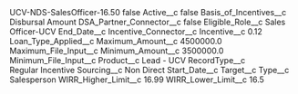 <?xml version="1.0" encoding="UTF-8"?>
<CustomMetadata xmlns="http://soap.sforce.com/2006/04/metadata" xmlns:xsi="http://www.w3.org/2001/XMLSchema-instance" xmlns:xsd="http://www.w3.org/2001/XMLSchema">
    <label>UCV-NDS-SalesOfficer-16.50</label>
    <protected>false</protected>
    <values>
        <field>Active__c</field>
        <value xsi:type="xsd:boolean">false</value>
    </values>
    <values>
        <field>Basis_of_Incentives__c</field>
        <value xsi:type="xsd:string">Disbursal Amount</value>
    </values>
    <values>
        <field>DSA_Partner_Connector__c</field>
        <value xsi:type="xsd:boolean">false</value>
    </values>
    <values>
        <field>Eligible_Role__c</field>
        <value xsi:type="xsd:string">Sales Officer-UCV</value>
    </values>
    <values>
        <field>End_Date__c</field>
        <value xsi:nil="true"/>
    </values>
    <values>
        <field>Incentive_Connector__c</field>
        <value xsi:nil="true"/>
    </values>
    <values>
        <field>Incentive__c</field>
        <value xsi:type="xsd:double">0.12</value>
    </values>
    <values>
        <field>Loan_Type_Applied__c</field>
        <value xsi:nil="true"/>
    </values>
    <values>
        <field>Maximum_Amount__c</field>
        <value xsi:type="xsd:double">4500000.0</value>
    </values>
    <values>
        <field>Maximum_File_Input__c</field>
        <value xsi:nil="true"/>
    </values>
    <values>
        <field>Minimum_Amount__c</field>
        <value xsi:type="xsd:double">3500000.0</value>
    </values>
    <values>
        <field>Minimum_File_Input__c</field>
        <value xsi:nil="true"/>
    </values>
    <values>
        <field>Product__c</field>
        <value xsi:type="xsd:string">Lead - UCV</value>
    </values>
    <values>
        <field>RecordType__c</field>
        <value xsi:type="xsd:string">Regular Incentive</value>
    </values>
    <values>
        <field>Sourcing__c</field>
        <value xsi:type="xsd:string">Non Direct</value>
    </values>
    <values>
        <field>Start_Date__c</field>
        <value xsi:nil="true"/>
    </values>
    <values>
        <field>Target__c</field>
        <value xsi:nil="true"/>
    </values>
    <values>
        <field>Type__c</field>
        <value xsi:type="xsd:string">Salesperson</value>
    </values>
    <values>
        <field>WIRR_Higher_Limit__c</field>
        <value xsi:type="xsd:double">16.99</value>
    </values>
    <values>
        <field>WIRR_Lower_Limit__c</field>
        <value xsi:type="xsd:double">16.5</value>
    </values>
</CustomMetadata>
